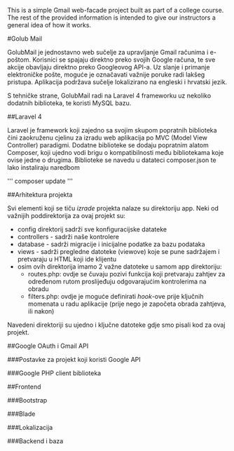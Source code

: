 This is a simple Gmail web-facade project built as part of a college course. 
The rest of the provided information is intended to give our instructors a general idea of how it works.

#Golub Mail

GolubMail je jednostavno web sučelje za upravljanje Gmail računima i e-poštom. Korisnici se spajaju direktno preko svojih Google računa,
te sve akcije obavljaju direktno preko Googleovog API-a. 
Uz slanje i primanje elektroničke pošte, moguće je označavati važnije poruke radi lakšeg pristupa.
Aplikacija podržava sučelje lokalizirano na engleski i hrvatski jezik.

S tehničke strane, GolubMail radi na Laravel 4 frameworku uz nekoliko dodatnih biblioteka, te koristi MySQL bazu.

##Laravel 4

Laravel je framework koji zajedno sa svojim skupom popratnih biblioteka čini zaokruženu cjelinu za izradu web aplikacija po MVC (Model View Controller) paradigmi.
Dodatne biblioteke se dodaju popratnim alatom Composer, koji ujedno vodi brigu o kompatibilnosti među bibliotekama koje ovise jedne o drugima.
Biblioteke se navedu u datateci composer.json te lako instaliraju naredbom 

'''
composer update
'''

##Arhitektura projekta

Svi elementi koji se tiču *izrade* projekta nalaze su direktoriju app. Neki od važnijih poddirektorija za ovaj projekt su: 
- config direktorij sadrži sve konfiguracijske datateke
- controllers - sadrži naše kontrolere
- database - sadrži migracije i inicijalne podatke za bazu podataka
- views - sadrži pregledne datoteke (viewove) koje se pune sadržajem i pretvaraju u HTML koji ide klijentu
- osim ovih direktorija imamo 2 važne datoteke u samom app direktoriju:
    - routes.php: ovdje se čuvaju pozivi funkcija koji pretvaraju zahtjev za određenom rutom proslijeđuju odgovarajućim kontrolerima na obradu
    - filters.php: ovdje je moguće definirati *hook*-ove prije ključnih momenata u radu aplikacije (prije nego je započeta obrada zahtjeva, ili nakon)
    
Navedeni direktoriji su ujedno i ključne datoteke gdje smo pisali kod za ovaj projekt.

##Google OAuth i Gmail API

###Postavke za projekt koji koristi Google API

###Google PHP client biblioteka

##Frontend 

###Bootstrap

###Blade

###Lokalizacija

###Backend i baza